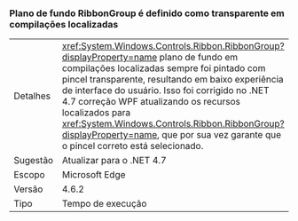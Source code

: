 ### <a name="ribbongroup-background-is-set-to-transparent-in-localized-builds"></a>Plano de fundo RibbonGroup é definido como transparente em compilações localizadas

|   |   |
|---|---|
|Detalhes|<xref:System.Windows.Controls.Ribbon.RibbonGroup?displayProperty=name> plano de fundo em compilações localizadas sempre foi pintado com pincel transparente, resultando em baixo experiência de interface do usuário. Isso foi corrigido no .NET 4.7 correção WPF atualizando os recursos localizados para <xref:System.Windows.Controls.Ribbon.RibbonGroup?displayProperty=name>, que por sua vez garante que o pincel correto está selecionado.|
|Sugestão|Atualizar para o .NET 4.7|
|Escopo|Microsoft Edge|
|Versão|4.6.2|
|Tipo|Tempo de execução|

